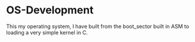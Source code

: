# OS-Development
This my operating system, I have built from the boot_sector built in ASM to loading a very simple kernel in C.
